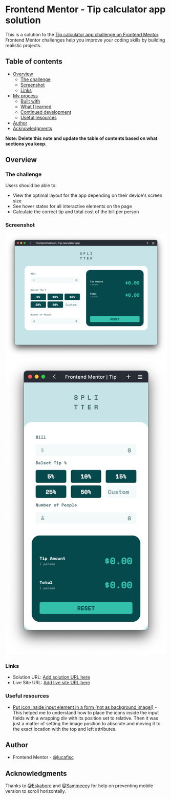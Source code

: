 # Frontend Mentor - Tip calculator app solution

This is a solution to the [Tip calculator app challenge on Frontend Mentor](https://www.frontendmentor.io/challenges/tip-calculator-app-ugJNGbJUX). Frontend Mentor challenges help you improve your coding skills by building realistic projects.

## Table of contents

- [Overview](#overview)
  - [The challenge](#the-challenge)
  - [Screenshot](#screenshot)
  - [Links](#links)
- [My process](#my-process)
  - [Built with](#built-with)
  - [What I learned](#what-i-learned)
  - [Continued development](#continued-development)
  - [Useful resources](#useful-resources)
- [Author](#author)
- [Acknowledgments](#acknowledgments)

**Note: Delete this note and update the table of contents based on what sections you keep.**

## Overview

### The challenge

Users should be able to:

- View the optimal layout for the app depending on their device's screen size
- See hover states for all interactive elements on the page
- Calculate the correct tip and total cost of the bill per person

### Screenshot

![](./screenshot-web.png)
![](./screenshot-mobile.png)

### Links

- Solution URL: [Add solution URL here](https://www.frontendmentor.io/challenges/tip-calculator-app-ugJNGbJUX/hub/responsive-split-bill-app-iZ8y7eRZ3W)
- Live Site URL: [Add live site URL here](https://lucafisc.github.io/split-bill-app/)

### Useful resources

- [Put icon inside input element in a form (not as background image!)](https://localcoder.org/put-icon-inside-input-element-in-a-form-not-as-background-image) - This helped me to understand how to place the icons inside the input fields with a wrapping div with its position set to relative. Then it was just a matter of setting the image position to absolute and moving it to the exact location with the top and left attributes. 

## Author

- Frontend Mentor - [@lucafisc](https://www.frontendmentor.io/profile/lucafisc)

## Acknowledgments

Thanks to [@Eskabore](https://github.com/Eskabore) and [@Sammeeey](https://github.com/Sammeeey) for help on preventing mobile version to scroll horizontally.
